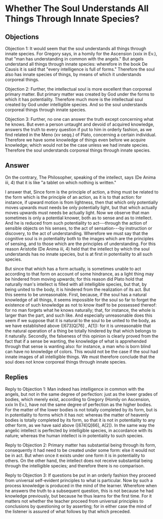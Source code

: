 # Whether The Soul Understands All Things Through Innate Species?

## Objections

Objection 1: It would seem that the soul understands all things through innate species. For Gregory says, in a homily for the Ascension (xxix in Ev.), that "man has understanding in common with the angels." But angels understand all things through innate species: wherefore in the book De Causis it is said that "every intelligence is full of forms." Therefore the soul also has innate species of things, by means of which it understands corporeal things.

Objection 2: Further, the intellectual soul is more excellent than corporeal primary matter. But primary matter was created by God under the forms to which it has potentiality. Therefore much more is the intellectual soul created by God under intelligible species. And so the soul understands corporeal things through innate species.

Objection 3: Further, no one can answer the truth except concerning what he knows. But even a person untaught and devoid of acquired knowledge, answers the truth to every question if put to him in orderly fashion, as we find related in the Meno (xv seqq.) of Plato, concerning a certain individual. Therefore we have some knowledge of things even before we acquire knowledge; which would not be the case unless we had innate species. Therefore the soul understands corporeal things through innate species.

## Answer

On the contrary, The Philosopher, speaking of the intellect, says (De Anima iii, 4) that it is like "a tablet on which nothing is written."

I answer that, Since form is the principle of action, a thing must be related to the form which is the principle of an action, as it is to that action: for instance, if upward motion is from lightness, then that which only potentially moves upwards must needs be only potentially light, but that which actually moves upwards must needs be actually light. Now we observe that man sometimes is only a potential knower, both as to sense and as to intellect. And he is reduced from such potentiality to act---through the action of sensible objects on his senses, to the act of sensation---by instruction or discovery, to the act of understanding. Wherefore we must say that the cognitive soul is in potentiality both to the images which are the principles of sensing, and to those which are the principles of understanding. For this reason Aristotle (De Anima iii, 4) held that the intellect by which the soul understands has no innate species, but is at first in potentiality to all such species.

But since that which has a form actually, is sometimes unable to act according to that form on account of some hindrance, as a light thing may be hindered from moving upwards; for this reason did Plato hold that naturally man's intellect is filled with all intelligible species, but that, by being united to the body, it is hindered from the realization of its act. But this seems to be unreasonable. First, because, if the soul has a natural knowledge of all things, it seems impossible for the soul so far to forget the existence of such knowledge as not to know itself to be possessed thereof: for no man forgets what he knows naturally; that, for instance, the whole is larger than the part, and such like. And especially unreasonable does this seem if we suppose that it is natural to the soul to be united to the body, as we have established above ([673]Q[76] , A[1]): for it is unreasonable that the natural operation of a thing be totally hindered by that which belongs to it naturally. Secondly, the falseness of this opinion is clearly proved from the fact that if a sense be wanting, the knowledge of what is apprehended through that sense is wanting also: for instance, a man who is born blind can have no knowledge of colors. This would not be the case if the soul had innate images of all intelligible things. We must therefore conclude that the soul does not know corporeal things through innate species.

## Replies

Reply to Objection 1: Man indeed has intelligence in common with the angels, but not in the same degree of perfection: just as the lower grades of bodies, which merely exist, according to Gregory (Homily on Ascension, xxix In Ev.), have not the same degree of perfection as the higher bodies. For the matter of the lower bodies is not totally completed by its form, but is in potentiality to forms which it has not: whereas the matter of heavenly bodies is totally completed by its form, so that it is not in potentiality to any other form, as we have said above ([674]Q[66], A[2]). In the same way the angelic intellect is perfected by intelligible species, in accordance with its nature; whereas the human intellect is in potentiality to such species.

Reply to Objection 2: Primary matter has substantial being through its form, consequently it had need to be created under some form: else it would not be in act. But when once it exists under one form it is in potentiality to others. On the other hand, the intellect does not receive substantial being through the intelligible species; and therefore there is no comparison.

Reply to Objection 3: If questions be put in an orderly fashion they proceed from universal self-evident principles to what is particular. Now by such a process knowledge is produced in the mind of the learner. Wherefore when he answers the truth to a subsequent question, this is not because he had knowledge previously, but because he thus learns for the first time. For it matters not whether the teacher proceed from universal principles to conclusions by questioning or by asserting; for in either case the mind of the listener is assured of what follows by that which preceded.